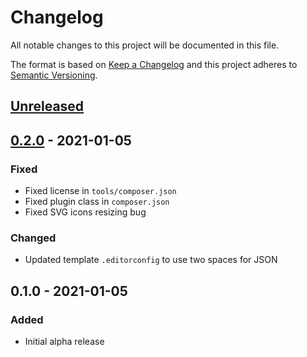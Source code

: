 # Changelog
All notable changes to this project will be documented in this file.

The format is based on [Keep a Changelog](http://keepachangelog.com/) and this project adheres to [Semantic Versioning](http://semver.org/).

## [Unreleased]

## [0.2.0] - 2021-01-05
### Fixed
- Fixed license in `tools/composer.json`
- Fixed plugin class in `composer.json`
- Fixed SVG icons resizing bug

### Changed
- Updated template `.editorconfig` to use two spaces for JSON

## 0.1.0 - 2021-01-05
### Added
- Initial alpha release

[Unreleased]: https://github.com/monooso/generator-craft-plugin/compare/v0.2.0...main
[0.2.0]: https://github.com/monooso/generator-craft-plugin/compare/v0.1.0...v0.2.0
